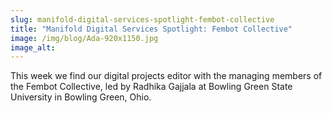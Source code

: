 ```yaml
---
slug: manifold-digital-services-spotlight-fembot-collective
title: "Manifold Digital Services Spotlight: Fembot Collective"
image: /img/blog/Ada-920x1150.jpg
image_alt:
---
```


This week we find our digital projects editor with the managing members of the Fembot Collective, led by Radhika Gajjala at Bowling Green State University in Bowling Green, Ohio.

<!--truncate-->
